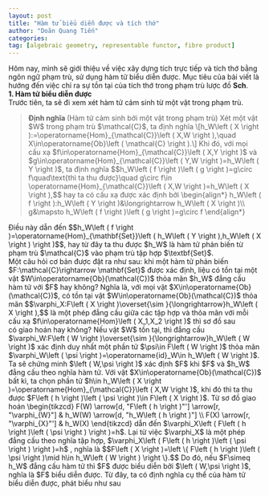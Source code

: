 ```yaml
---
layout: post
title: "Hàm tử biểu diễn được và tích thớ"
author: "Doãn Quang Tiến"
categories: 
tag: [algebraic geometry, representable functor, fibre product]
---
```


Hôm nay, mình sẽ giới thiệu về việc xây dựng tích trực tiếp và tích thớ bằng ngôn ngữ phạm trù, sử dụng hàm tử biểu diễn được. Mục tiêu của bài viết là hướng đến việc chỉ ra sự tồn tại của tích thớ trong phạm trù lược đồ $\textbf{Sch}$.<br>
**1. Hàm tử biểu diễn được**<br>
Trước tiên, ta sẽ đi xem xét hàm tử cảm sinh từ một vật trong phạm trù.
<blockquote>
<strong> Định nghĩa </strong>(Hàm tử cảm sinh bởi một vật trong phạm trù) Xét một vật $W$ trong phạm trù $\mathcal{C}$, ta định nghĩa
    \[h_W\left ( X \right ):=\operatorname{Hom}_{\mathcal{C}}\left ( X,W \right ),\quad X\in\operatorname{Ob}\left ( \mathcal{C} \right ).\]
Khi đó, với mọi cấu xạ $f\in\operatorname{Hom}_{\mathcal{C}}\left ( X,Y \right )$ và $g\in\operatorname{Hom}_{\mathcal{C}}\left ( Y,W \right )=h_W\left ( Y \right )$, ta định nghĩa
    $$h_W\left ( f \right )\left ( g \right )=g\circ f\quad\text{thì ta thu được}\quad g\circ f\in \operatorname{Hom}_{\mathcal{C}}\left ( X,W \right )=h_W\left ( X \right ),$$
hay ta có cấu xạ được xác định bởi
\begin{align*}
    h_W\left ( f \right ):h_W\left ( Y \right )&\longrightarrow h_W\left ( X \right )\\
g&\mapsto h_W\left ( f \right )\left ( g \right )=g\circ f
\end{align*}
</blockquote>
Điều này dẫn đến $$h_W\left ( f \right )=\operatorname{Hom}_{\mathbf{Set}}\left ( h_W\left ( Y \right ),h_W\left ( X \right ) \right )$$, hay từ đây ta thu được $h_W$ là hàm tử phản biến từ phạm trù $\mathcal{C}$ vào phạm trù tập hợp $\textbf{Set}$.<br>
Một câu hỏi cơ bản được đặt ra như sau: khi một hàm tử phản biến $F:\mathcal{C}\rightarrow \mathbf{Set}$ được xác định, liệu có tồn tại một vật $W\in\operatorname{Ob}(\mathcal{C})$ thỏa mãn $h_W$ đẳng cấu hàm tử với $F$ hay không? Nghĩa là, với mọi vật $X\in\operatorname{Ob}(\mathcal{C})$, có tồn tại vật $W\in\operatorname{Ob}(\mathcal{C})$ thỏa mãn
$$\varphi_X:F\left ( X \right )\overset{\sim }{\longrightarrow}h_W\left ( X \right ),$$
là một phép đẳng cấu giữa các tập hợp và thỏa mãn với mỗi cấu xạ $f\in\operatorname{Hom}\left ( X_1,X_2 \right )$ thì sơ đồ sau
<center>
    <script type="text/tikzcd">
    \begin{tikzcd}
F(X_2) \arrow[d, "F\left ( f \right )"'] \arrow[r, "\varphi_{X_2}"] & h_W(X_2) \arrow[d, "h_W\left ( f \right )"] \\
F(X_1) \arrow[r, "\varphi_{X_1}"']                                  & h_W(X_1)                                   
\end{tikzcd}
        </script>
</center>
có giao hoán hay không? Nếu vật $W$ tồn tại, thì đẳng cấu $\varphi_W:F\left ( W \right )\overset{\sim }{\longrightarrow}h_W\left ( W \right )$ xác định duy nhất một phần tử $\psi\in F\left ( W \right )$ thỏa mãn $\varphi_W\left ( \psi \right )=\operatorname{id}_W\in h_W\left ( W \right )$. Ta sẽ chứng minh $\left ( W,\psi \right )$ xác định $F$ khi $F$ và $h_W$ đẳng cấu theo nghĩa hàm tử. Với vật $X\in\operatorname{Ob}(\mathcal{C})$ bất kì, ta chọn phần tử $h\in h_W\left ( X \right )=\operatorname{Hom}_{\mathcal{C}}\left ( X,W \right )$, khi đó thì ta thu được $F\left ( h \right )\left ( \psi \right )\in F\left ( X \right )$. Từ sơ đồ giao hoán
\begin{tikzcd}
F(W) \arrow[d, "F\left ( h \right )"'] \arrow[r, "\varphi_{W}"] & h_W(W) \arrow[d, "h_W\left ( h \right )"] \\
F(X) \arrow[r, "\varphi_{X}"']                                  & h_W(X)                                   
\end{tikzcd}
dẫn đến $\varphi_X\left ( F\left ( h \right )\left ( \psi \right ) \right )=h$. Lại từ việc $\varphi_X$ là một phép đẳng cấu theo nghĩa tập hợp, $\varphi_X\left ( F\left ( h \right )\left ( \psi \right ) \right )=h$ , nghĩa là
$$F\left ( X \right )=\left \{ F\left ( h \right )\left ( \psi \right )\mid h\in h_W\left ( W \right ) \right \}.$$
Do đó, nếu $F\simeq h_W$ đẳng cấu hàm tử thì $F$ được biểu diễn bởi $\left ( W,\psi \right )$, nghĩa là $F$ biểu diễn được. Từ đây, ta có định nghĩa cụ thể của hàm tử biểu diễn được, phát biểu như sau







 
